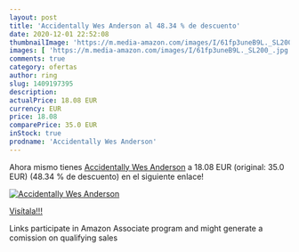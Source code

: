 ```yaml
---
layout: post
title: 'Accidentally Wes Anderson al 48.34 % de descuento'
date: 2020-12-01 22:52:08
thumbnailImage: 'https://m.media-amazon.com/images/I/61fp3uneB9L._SL200_.jpg'
images: [ 'https://m.media-amazon.com/images/I/61fp3uneB9L._SL200_.jpg' ]
comments: true
category: ofertas
author: ring
slug: 1409197395
description:
actualPrice: 18.08 EUR
currency: EUR
price: 18.08
comparePrice: 35.0 EUR
inStock: true
prodname: 'Accidentally Wes Anderson'
---
```


Ahora mismo tienes [Accidentally Wes Anderson](https://www.amazon.it/dp/1409197395/?tag=tolees00-21) a 18.08 EUR (original: 35.0 EUR) (48.34 %  de descuento) en el siguiente enlace!

[![Accidentally Wes Anderson](https://m.media-amazon.com/images/I/61fp3uneB9L._SL200_.jpg)](https://www.amazon.it/dp/1409197395/?tag=tolees00-21)

[Visítala!!!](https://www.amazon.it/dp/1409197395/?tag=tolees00-21)

Links participate in Amazon Associate program and might generate a comission on qualifying sales
